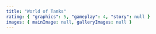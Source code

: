 ```yaml
---
title: "World of Tanks"
rating: { "graphics": 5, "gameplay": 4, "story": null }
images: { mainImage: null, galleryImages: null }
---
```

